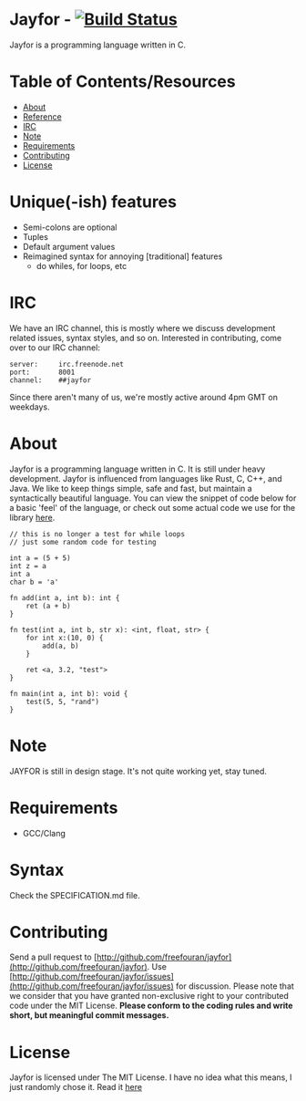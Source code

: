 # Jayfor - [![Build Status](https://travis-ci.org/jayfor-lang/jayfor.svg?branch=master)](https://travis-ci.org/jayfor-lang/jayfor)
Jayfor is a programming language written in C.

# Table of Contents/Resources
* [About](#about)
* [Reference](misc/REFERENCE.md)
* [IRC](#IRC)
* [Note](#note)
* [Requirements](#requirements)
* [Contributing](#contributing)
* [License](#license)

# Unique(-ish) features
* Semi-colons are optional
* Tuples
* Default argument values
* Reimagined syntax for annoying [traditional] features
  * do whiles, for loops, etc

# <a name="IRC"></a>IRC
We have an IRC channel, this is mostly where we discuss development related
issues, syntax styles, and so on. Interested in contributing, come over
to our IRC channel:

    server:     irc.freenode.net
    port:       8001
    channel:    ##jayfor

Since there aren't many of us, we're mostly active around 4pm GMT on weekdays.

# <a name="about"></a>About
Jayfor is a programming language written in C. It is still under
heavy development. Jayfor is influenced from languages like Rust,
C, C++, and Java. We like to keep things simple, safe and fast,
but maintain a syntactically beautiful language.
You can view the snippet of code below for a basic 'feel' of the language,
or check out some actual code we use for the library [here](libs/math.j4).

    // this is no longer a test for while loops
    // just some random code for testing

    int a = (5 + 5)
    int z = a
    int a
    char b = 'a'

    fn add(int a, int b): int {
        ret (a + b)
    }

    fn test(int a, int b, str x): <int, float, str> {
        for int x:(10, 0) {
            add(a, b)
        }

        ret <a, 3.2, "test">
    }

    fn main(int a, int b): void {
        test(5, 5, "rand")
    }

# <a name="note"></a>Note
JAYFOR is still in design stage. It's not quite working yet, stay tuned.

# <a name="requirements"></a>Requirements
* GCC/Clang

# <a name="syntax"></a>Syntax
Check the SPECIFICATION.md file.

# <a name="contributing"></a>Contributing
Send a pull request to [http://github.com/freefouran/jayfor](http://github.com/freefouran/jayfor). Use [http://github.com/freefouran/jayfor/issues](http://github.com/freefouran/jayfor/issues) for discussion. Please note that we consider that you have granted non-exclusive right to your contributed code under the MIT License.
**Please conform to the coding rules and write short, but meaningful commit messages.**

# <a name="license"></a>License
Jayfor is licensed under The MIT License. I have no idea
what this means, I just randomly chose it. Read it [here](misc/LICENSE.md)
